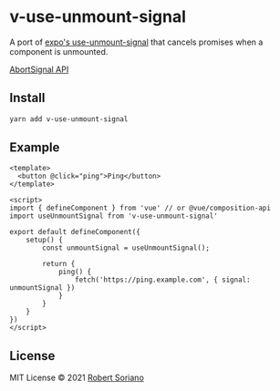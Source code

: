 # v-use-unmount-signal

A port of [expo's use-unmount-signal](https://github.com/expo/use-unmount-signal) that cancels promises when a component is unmounted.

[AbortSignal API](https://dom.spec.whatwg.org/#interface-AbortSignal)

## Install

```sh
yarn add v-use-unmount-signal
```

## Example

```vue
<template>
  <button @click="ping">Ping</button>
</template>

<script>
import { defineComponent } from 'vue' // or @vue/composition-api
import useUnmountSignal from 'v-use-unmount-signal'

export default defineComponent({
    setup() {
        const unmountSignal = useUnmountSignal();

        return {
            ping() {
                fetch('https://ping.example.com', { signal: unmountSignal })
            }
        }
    }
})
</script>
```

## License

MIT License © 2021 [Robert Soriano](https://github.com/wobsoriano)